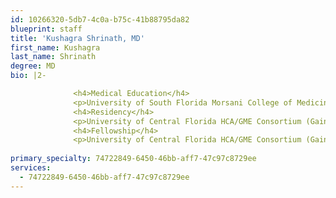 ```yaml
---
id: 10266320-5db7-4c0a-b75c-41b88795da82
blueprint: staff
title: 'Kushagra Shrinath, MD'
first_name: Kushagra
last_name: Shrinath
degree: MD
bio: |2-

              <h4>Medical Education</h4>
              <p>University of South Florida Morsani College of Medicine</p>
              <h4>Residency</h4>
              <p>University of Central Florida HCA/GME Consortium (Gainesville) Family Medicine Residency</p>
              <h4>Fellowship</h4>
              <p>University of Central Florida HCA/GME Consortium (Gainesville) Family Medicine Residency</p>
          
primary_specialty: 74722849-6450-46bb-aff7-47c97c8729ee
services:
  - 74722849-6450-46bb-aff7-47c97c8729ee
---
```

